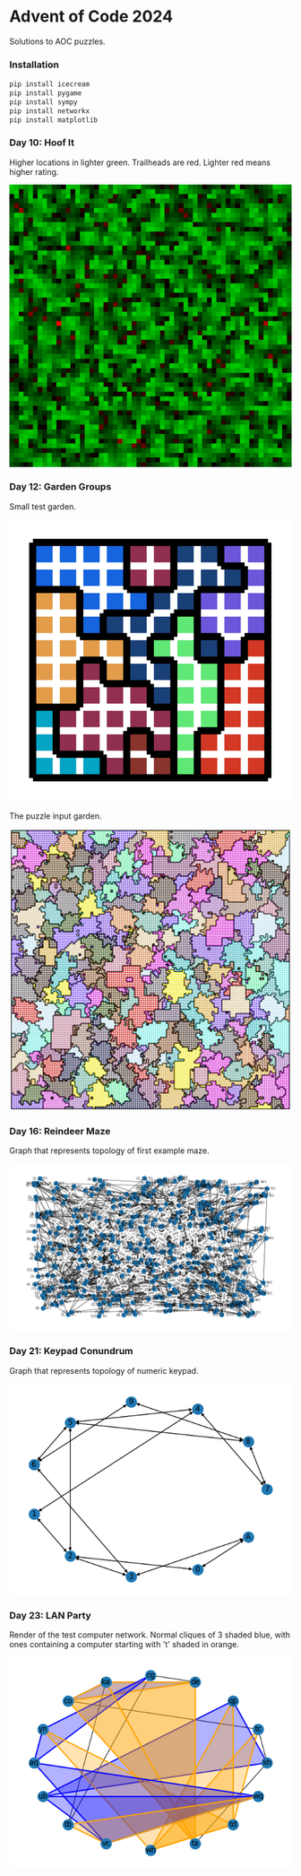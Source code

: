 # Advent of Code 2024
Solutions to AOC puzzles.

### Installation

```commandline
pip install icecream
pip install pygame
pip install sympy
pip install networkx
pip install matplotlib
```

### Day 10: Hoof It

Higher locations in lighter green. Trailheads are red. Lighter red means higher rating.

![Trails](./10-hoof-it/screenshots/d10p2.png)

### Day 12: Garden Groups

Small test garden.

![Test Garden](./12-garden-groups/screenshots/test2.png)

The puzzle input garden.

![Garden](./12-garden-groups/screenshots/d12.png)

### Day 16: Reindeer Maze

Graph that represents topology of first example maze.

![Maze](./16-reindeer-maze/screenshots/d16.png)

### Day 21: Keypad Conundrum

Graph that represents topology of numeric keypad.

![Keypad](./21-keypad-conundrum/screenshots/d21.png)

### Day 23: LAN Party

Render of the test computer network. Normal cliques of 3 shaded blue, with ones containing a computer starting with 't' shaded in orange.

![Computers](./23-lan-party/screenshots/d23.png)
